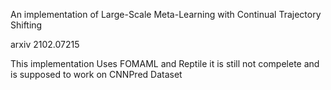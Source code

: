 An implementation of Large-Scale Meta-Learning with Continual Trajectory Shifting

arxiv 2102.07215

This implementation Uses FOMAML and Reptile
it is still not compelete and is supposed to work on CNNPred Dataset